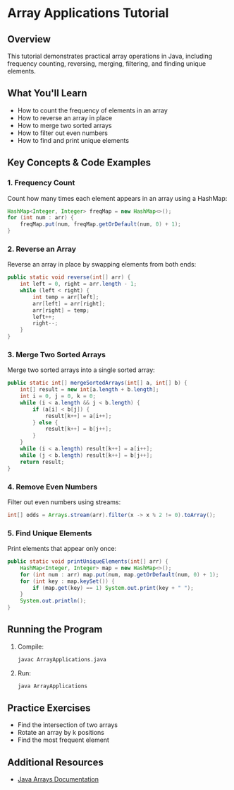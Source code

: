# Array Applications Tutorial

## Overview
This tutorial demonstrates practical array operations in Java, including frequency counting, reversing, merging, filtering, and finding unique elements.

## What You'll Learn
- How to count the frequency of elements in an array
- How to reverse an array in place
- How to merge two sorted arrays
- How to filter out even numbers
- How to find and print unique elements

## Key Concepts & Code Examples

### 1. Frequency Count
Count how many times each element appears in an array using a HashMap:
```java
HashMap<Integer, Integer> freqMap = new HashMap<>();
for (int num : arr) {
    freqMap.put(num, freqMap.getOrDefault(num, 0) + 1);
}
```

### 2. Reverse an Array
Reverse an array in place by swapping elements from both ends:
```java
public static void reverse(int[] arr) {
    int left = 0, right = arr.length - 1;
    while (left < right) {
        int temp = arr[left];
        arr[left] = arr[right];
        arr[right] = temp;
        left++;
        right--;
    }
}
```

### 3. Merge Two Sorted Arrays
Merge two sorted arrays into a single sorted array:
```java
public static int[] mergeSortedArrays(int[] a, int[] b) {
    int[] result = new int[a.length + b.length];
    int i = 0, j = 0, k = 0;
    while (i < a.length && j < b.length) {
        if (a[i] < b[j]) {
            result[k++] = a[i++];
        } else {
            result[k++] = b[j++];
        }
    }
    while (i < a.length) result[k++] = a[i++];
    while (j < b.length) result[k++] = b[j++];
    return result;
}
```

### 4. Remove Even Numbers
Filter out even numbers using streams:
```java
int[] odds = Arrays.stream(arr).filter(x -> x % 2 != 0).toArray();
```

### 5. Find Unique Elements
Print elements that appear only once:
```java
public static void printUniqueElements(int[] arr) {
    HashMap<Integer, Integer> map = new HashMap<>();
    for (int num : arr) map.put(num, map.getOrDefault(num, 0) + 1);
    for (int key : map.keySet()) {
        if (map.get(key) == 1) System.out.print(key + " ");
    }
    System.out.println();
}
```

## Running the Program
1. Compile:
   ```bash
   javac ArrayApplications.java
   ```
2. Run:
   ```bash
   java ArrayApplications
   ```

## Practice Exercises
- Find the intersection of two arrays
- Rotate an array by k positions
- Find the most frequent element

## Additional Resources
- [Java Arrays Documentation](https://docs.oracle.com/javase/tutorial/java/nutsandbolts/arrays.html) 